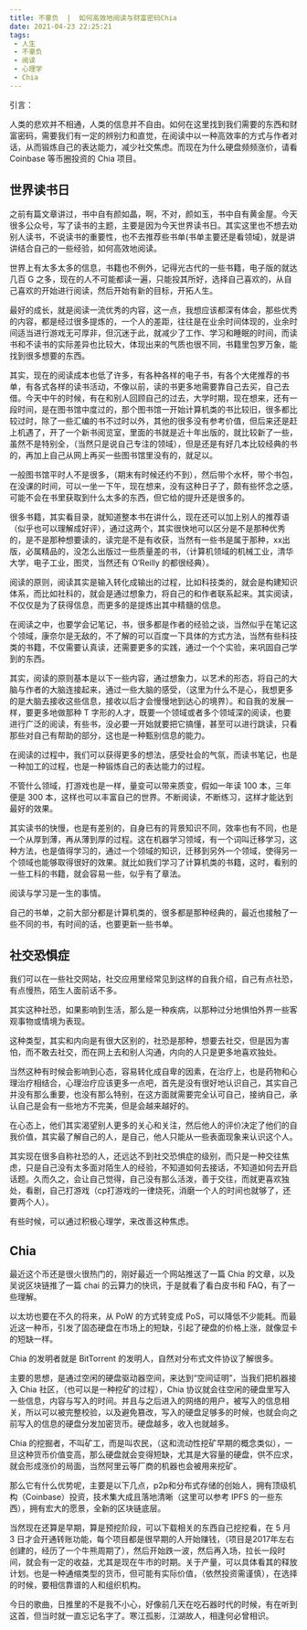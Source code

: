```yaml
---
title: 不辜负  |  如何高效地阅读与财富密码Chia
date: 2021-04-23 22:25:21
tags: 
 - 人生
 - 不辜负
 - 阅读
 - 心理学
 - Chia
---
```


引言：

人类的悲欢并不相通，人类的信息并不自由。如何在这里找到我们需要的东西和财富密码，需要我们有一定的辨别力和直觉，在阅读中以一种高效率的方式与作者对话，从而锻炼自己的表达能力，减少社交焦虑。而现在为什么硬盘频频涨价，请看 Coinbase 等币圈投资的 Chia 项目。

## 世界读书日

之前有篇文章讲过，书中自有颜如晶，啊，不对，颜如玉，书中自有黄金屋。今天很多公众号，写了读书的主题，主要是因为今天世界读书日。其实这里也不想去劝别人读书，不说读书的重要性，也不去推荐些书单(书单主要还是看领域)，就是讲讲结合自己的一些经验，如何高效地阅读。

世界上有太多太多的信息，书籍也不例外，记得光古代的一些书籍，电子版的就达几百 G 之多，现在的人不可能都读一遍，只能投其所好，选择自己喜欢的，从自己喜欢的开始进行阅读，然后开始有新的目标，开拓人生。

最好的成长，就是阅读一流优秀的内容，这一点，我想应该都深有体会，那些优秀的内容，都是经过很多提炼的，一个人的差距，往往是在业余时间体现的，业余时间适当进行游戏无可厚非，但沉迷于此，就减少了工作、学习和睡眠的时间，而读书和不读书的实际差异也比较大，体现出来的气质也很不同，书籍里包罗万象，能找到很多想要的东西。

其实，现在的阅读成本也低了许多，有各种各样的电子书，有各个大佬推荐的书单，有各式各样的读书活动，不像以前，读的书更多地需要靠自己去买，自己去借。今天中午的时候，有在和别人回顾自己的过去，大学时期，现在想来，还有一段时间，是在图书馆中度过的，那个图书馆一开始计算机类的书比较旧，很多都比较过时，除了一些汇编的书不过时以外，其他的很多没有参考价值，但后来还是赶上机遇了，开了一个新书阅览室，里面的书就是近十年出版的，就比较新了一些，虽然不是特别全，（当然只是说自己专注的领域），但是还是有好几本比较经典的书的，再加上自己从网上再买一些图书馆里没有的，就足以。

一般图书馆平时人不是很多，（期末有时候还约不到），然后带个水杯，带个书包，在没课的时间，可以一坐一下午，现在想来，没有这种日子了，颇有些怀念之感，可能不会在书里获取到什么太多的东西，但它给的提升还是很多的。

很多书籍，其实看目录，就知道整本书在讲什么，现在还可以加上别人的推荐语（似乎也可以理解成好评），通过这两个，其实很快地可以区分是不是那种优秀的，是不是那种想要读的，读完是不是有收获，当然有一些书是属于那种，xx出版，必属精品的，没怎么出版过一些质量差的书，（计算机领域的机械工业，清华大学，电子工业，图灵，当然还有 O‘Reilly 的都很经典）。

阅读的原则，阅读其实是输入转化成输出的过程，比如科技类的，就会是构建知识体系，而比如社科的，就会是通过想象力，将自己的和作者联系起来。其实阅读，不仅仅是为了获得信息，而更多的是提炼出其中精髓的信息。

在阅读之中，也要学会记笔记，书，很多都是作者的经验之谈，当然似乎在笔记这个领域，康奈尔是无敌的，不了解的可以百度一下具体的方式方法，当然有些科技类的书籍，不仅需要认真读，还需要更多的实践，通过一个个实验，来巩固自己学到的东西。

其实，阅读的原则基本是以下一些内容，通过想象力，以艺术的形态，将自己的大脑与作者的大脑连接起来，通过一些大脑的感受，（这里为什么不是心，我想更多的是大脑去接收这些信息，接收以后才会慢慢地到达心的境界）。和自我的发展一样，要更多地做那种 T 字形的人才，既要一个领域或者多个领域深的阅读，也要进行广泛的阅读，有些书，没必要一开始就要把它搞懂，甚至可以进行跳读，只看那些对自己有帮助的部分，这也是一种甄别信息的能力。

在阅读的过程中，我们可以获得更多的想法，感受社会的气氛，而读书笔记，也是一种加工的过程，也是一种锻炼自己的表达能力的过程。

不管什么领域，打游戏也是一样，量变可以带来质变，假如一年读 100 本，三年便是 300 本，这样也可以丰富自己的世界。不断阅读，不断练习，这样才能达到最好的效果。

其实读书的快慢，也是有差别的，自身已有的背景知识不同，效率也有不同，也是一个从厚到薄，再从薄到厚的过程。这在机器学习领域，有一个词叫迁移学习，这种方法，也是值得学习的，通过一个领域的知识，迁移到另外一个领域，使得另一个领域也能够取得很好的效果。就比如我们学习了计算机类的书籍，这时，看别的一些工科的书籍，就会容易一些，似乎有了章法。

阅读与学习是一生的事情。

自己的书单，之前大部分都是计算机类的，很多都是那种经典的，最近也接触了一些不同的书，有时间的话，也要更新一些书单。

## 社交恐惧症

我们可以在一些社交网站，社交应用里经常见到这样的自我介绍，自己有点社恐，有点慢热，陌生人面前话不多。

其实这种社恐，如果影响到生活，那么是一种疾病，以那种过分地惧怕外界一些客观事物或情境为表现。

这种类型，其实和内向是有很大区别的，社恐是那种，想要去社交，但是因为害怕，而不敢去社交，而在网上去和别人沟通，内向的人只是更多地喜欢独处。

当然这种有时候会影响到心态，容易转化成自卑的因素，在治疗上，也是药物和心理治疗相结合，心理治疗应该更多一点吧，首先是没有很好地认识自己，其实自己并没有那么重要，也没有那么特别，在这方面就需要完全认可自己，接纳自己，承认自己是会有一些地方不完美，但是会越来越好的。

在心态上，他们其实渴望别人更多的关心和关注，然后他人的评价决定了他们的自我价值，其实最了解自己的人，是自己，他人只能从一些表面现象来认识这个人。

其实现在很多自称社恐的人，还远达不到社交恐惧症的级别，而只是一种交往焦虑，只是自己没有太多面对陌生人的经验，不知道如何去接话，不知道如何去开启话题。久而久之，会让自己觉得，自己没有那么活泼，善于交往，而就更喜欢独处，看剧，自己打游戏（cp打游戏的一律烧死，消磨一个人的时间也就够了，还要两个人）。

有些时候，可以通过积极心理学，来改善这种焦虑。

## Chia

最近这个币还是很火很热门的，刚好最近一个网站推送了一篇 Chia 的文章，以及吴说区块链推了一篇 chai 的云算力的快讯，于是就看了看白皮书和 FAQ，有了一些理解。

以太坊也要在不久的将来，从 PoW 的方式转变成 PoS，可以降低不少能耗。而最近这一种币，引发了固态硬盘在市场上的短缺，引起了硬盘的价格上涨，就像显卡的短缺一样。

Chia 的发明者就是 BitTorrent 的发明人，自然对分布式文件协议了解很多。

主要的思想，是通过空闲的硬盘驱动器空间，来达到“空间证明”，当我们把机器接入 Chia 社区，（也可以是一种挖矿的过程），Chia 协议就会往空闲的硬盘里写入一些信息，内容与写入的时间。并且与之后进入的网络的用户，被写入的信息相关，所以可以被完整校验，以及避免篡改，写入的硬盘足够多的时候，也就会向之前写入的信息的硬盘分发加密货币。硬盘越多，收入也就越多。

Chia 的挖掘者，不叫矿工，而是叫农民，（这和流动性挖矿早期的概念类似），一旦这种货币价值变高，那么硬盘就会变得短缺，尤其是大容量的硬盘，供不应求，就会形成涨价的局面，当然阿里云等厂商的机器也会被用来挖矿。

那么它有什么优势呢，主要是以下几点，p2p和分布式存储的创始人，拥有顶级机构（Coinbase）投资，技术集大成且落地清晰（这里可以参考 IPFS 的一些东西），拥有宏大的愿景，全新的区块链底层。

当然现在还算是早期，算是预挖阶段，可以下载相关的东西自己挖挖看，在 5 月 3 日才会开通转账功能，每个项目都是很早期的人开始赚钱，（项目是2017年左右创建的，经历了一个牛熊周期了），然后开始跌一波，然后再入场，拉长一段时间，就会有一定的收益，尤其是现在牛市的时期。关于产量，可以具体看其的释放计划。也是一种通缩类型的货币，但可能有实际价值，（依然投资需谨慎），在选择的时候，要相信靠谱的人和组织机构。

今日的歌曲，日推里的不是我不小心，好像前几天在吃石器时代的时候，有在听到这首，但当时就一直忘记名字了。寒江孤影，江湖故人，相逢何必曾相识。
